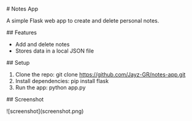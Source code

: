 \# Notes App



A simple Flask web app to create and delete personal notes.



\## Features

* Add and delete notes
* Stores data in a local JSON file



\## Setup

1. Clone the repo: git clone https://github.com/Jayz-GR/notes-app.git
2. Install dependencies: pip install flask
3. Run the app: python app.py



\## Screenshot

!\[screenshot](screenshot.png)

